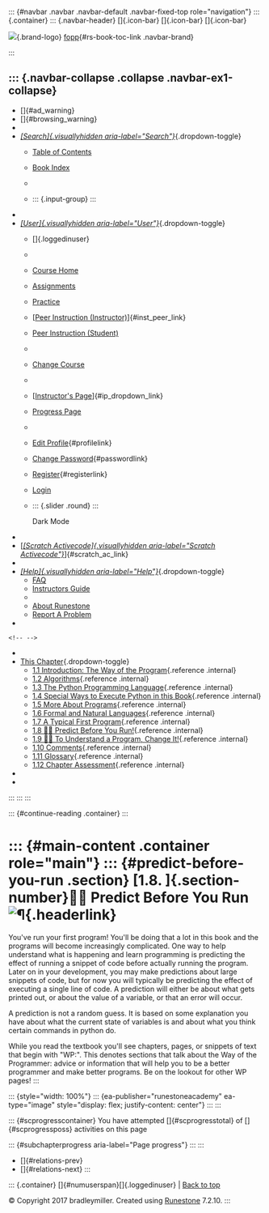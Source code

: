 ::: {#navbar .navbar .navbar-default .navbar-fixed-top role="navigation"}
::: {.container}
::: {.navbar-header}
[]{.icon-bar} []{.icon-bar} []{.icon-bar}

<div>

[![](../_static/img/RAIcon.png)](/runestone/default/user/login){.brand-logo}
[fopp](../index.html){#rs-book-toc-link .navbar-brand}

</div>
:::

::: {.navbar-collapse .collapse .navbar-ex1-collapse}
-   
-   []{#ad_warning}
-   []{#browsing_warning}
-   
-   [*[Search]{.visuallyhidden
    aria-label="Search"}*](#){.dropdown-toggle}
    -   [Table of Contents](../index.html)

    -   [Book Index](../genindex.html)

    -   

    -   ::: {.input-group}
        :::
-   
-   [*[User]{.visuallyhidden aria-label="User"}*](#){.dropdown-toggle}
    -   []{.loggedinuser}

    -   

    -   [Course Home](/ns/course/index)

    -   [Assignments](/assignment/student/chooseAssignment)

    -   [Practice](/runestone/assignments/practice)

    -   [[Peer Instruction
        (Instructor)](/runestone/peer/instructor.html)]{#inst_peer_link}

    -   [Peer Instruction (Student)](/runestone/peer/student.html)

    -   

    -   [Change Course](/runestone/default/courses)

    -   

    -   [[Instructor\'s
        Page](/runestone/admin/index)]{#ip_dropdown_link}

    -   [Progress Page](/runestone/dashboard/studentreport)

    -   

    -   [Edit Profile](/runestone/default/user/profile){#profilelink}

    -   [Change
        Password](/runestone/default/user/change_password){#passwordlink}

    -   [Register](/runestone/default/user/register){#registerlink}

    -   [Login](#)

    -   ::: {.slider .round}
        :::

        Dark Mode
-   
-   [[*[Scratch Activecode]{.visuallyhidden
    aria-label="Scratch Activecode"}*](javascript:runestoneComponents.popupScratchAC())]{#scratch_ac_link}
-   
-   [*[Help]{.visuallyhidden aria-label="Help"}*](#){.dropdown-toggle}
    -   [FAQ](http://runestoneinteractive.org/pages/faq.html)
    -   [Instructors Guide](https://guide.runestone.academy)
    -   
    -   [About Runestone](http://runestoneinteractive.org)
    -   [Report A
        Problem](/runestone/default/reportabug?course=fopp&page=WPPredictBeforeYouRun)
-   

```{=html}
<!-- -->
```
-   
-   [This Chapter](../index.html){.dropdown-toggle}
    -   [1.1 Introduction: The Way of the
        Program](intro-TheWayoftheProgram.html){.reference .internal}
    -   [1.2 Algorithms](Algorithms.html){.reference .internal}
    -   [1.3 The Python Programming
        Language](ThePythonProgrammingLanguage.html){.reference
        .internal}
    -   [1.4 Special Ways to Execute Python in this
        Book](SpecialWaystoExecutePythoninthisBook.html){.reference
        .internal}
    -   [1.5 More About Programs](MoreAboutPrograms.html){.reference
        .internal}
    -   [1.6 Formal and Natural
        Languages](FormalandNaturalLanguages.html){.reference .internal}
    -   [1.7 A Typical First
        Program](ATypicalFirstProgram.html){.reference .internal}
    -   [1.8 👩‍💻 Predict Before You
        Run!](WPPredictBeforeYouRun.html){.reference .internal}
    -   [1.9 👩‍💻 To Understand a Program, Change
        It!](WPToUnderstandaProgramChangeIt.html){.reference .internal}
    -   [1.10 Comments](Comments.html){.reference .internal}
    -   [1.11 Glossary](Glossary.html){.reference .internal}
    -   [1.12 Chapter Assessment](Exercises.html){.reference .internal}
-   
-   
:::
:::
:::

::: {#continue-reading .container}
:::

::: {#main-content .container role="main"}
::: {#predict-before-you-run .section}
[1.8. ]{.section-number}👩‍💻 Predict Before You Run![¶](#predict-before-you-run "Permalink to this heading"){.headerlink}
========================================================================================================================

You've run your first program! You'll be doing that a lot in this book
and the programs will become increasingly complicated. One way to help
understand what is happening and learn programming is predicting the
effect of running a snippet of code before actually running the program.
Later on in your development, you may make predictions about large
snippets of code, but for now you will typically be predicting the
effect of executing a single line of code. A prediction will either be
about what gets printed out, or about the value of a variable, or that
an error will occur.

A prediction is not a random guess. It is based on some explanation you
have about what the current state of variables is and about what you
think certain commands in python do.

While you read the textbook you'll see chapters, pages, or snippets of
text that begin with "WP:". This denotes sections that talk about the
Way of the Programmer: advice or information that will help you to be a
better programmer and make better programs. Be on the lookout for other
WP pages!
:::

::: {style="width: 100%"}
::: {ea-publisher="runestoneacademy" ea-type="image" style="display: flex; justify-content: center"}
:::
:::

::: {#scprogresscontainer}
You have attempted []{#scprogresstotal} of []{#scprogressposs}
activities on this page

::: {#subchapterprogress aria-label="Page progress"}
:::
:::

-   [[](ATypicalFirstProgram.html)]{#relations-prev}
-   [[](WPToUnderstandaProgramChangeIt.html)]{#relations-next}
:::

::: {.container}
[]{#numuserspan}[]{.loggedinuser} \| [Back to top](#)

© Copyright 2017 bradleymiller. Created using
[Runestone](http://runestoneinteractive.org/) 7.2.10.
:::
